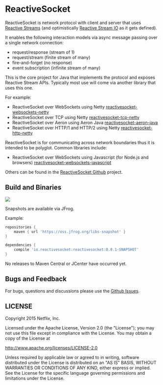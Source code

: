 # ReactiveSocket

ReactiveSocket is network protocol with client and server that uses [Reactive Streams](http://reactive-stream.org) (and optimistically [Reactive Stream IO](http://reactive-stream.io) as it gets defined).

It enables the following interaction models via async message passing over a single network connection:

- request/response (stream of 1)
- request/stream (finite stream of many)
- fire-and-forget (no response)
- event subscription (infinite stream of many)

This is the core project for Java that implements the protocol and exposes Reactive Stream APIs. Typically most use will come via another library that uses this one. 

For example:

- ReactiveSocket over WebSockets using Netty [reactivesocket-websockets-netty](https://github.com/ReactiveSocket/reactivesocket-websockets-netty)
- ReactiveSocket over TCP using Netty [reactivesocket-tcp-netty](https://github.com/ReactiveSocket/reactivesocket-tcp-netty)
- ReactiveSocket over Aeron using Aeron Java [reactivesocket-aeron-java](https://github.com/ReactiveSocket/reactivesocket-aeron-java)
- ReactiveSocket over HTTP/1 and HTTP/2 using Netty [reactivesocket-http-netty](https://github.com/ReactiveSocket/reactivesocket-http-netty)

ReactiveSocket is for communicating across network boundaries thus it is intended to be polyglot. Common libraries include:

- ReactiveSocket over WebSockets using Javascript (for Node.js and browsers) [reactivesocket-websockets-javascript](https://github.com/ReactiveSocket/reactivesocket-websockets-javascript)

Others can be found in the [ReactiveSocket Github](https://github.com/ReactiveSocket) project.

## Build and Binaries

<a href='https://travis-ci.org/ReactiveSocket/reactivesocket-java/builds'><img src='https://travis-ci.org/ReactiveSocket/reactivesocket-java.svg?branch=master'></a>

Snapshots are available via JFrog. 

Example:

```groovy
repositories {
    maven { url 'https://oss.jfrog.org/libs-snapshot' }
}

dependencies {
    compile 'io.reactivesocket:reactivesocket:0.0.1-SNAPSHOT'
}
```

No releases to Maven Central or JCenter have occurred yet.


## Bugs and Feedback

For bugs, questions and discussions please use the [Github Issues](https://github.com/ReactiveSocket/reactivesocket-java/issues).

 
## LICENSE

Copyright 2015 Netflix, Inc.

Licensed under the Apache License, Version 2.0 (the "License");
you may not use this file except in compliance with the License.
You may obtain a copy of the License at

<http://www.apache.org/licenses/LICENSE-2.0>

Unless required by applicable law or agreed to in writing, software
distributed under the License is distributed on an "AS IS" BASIS,
WITHOUT WARRANTIES OR CONDITIONS OF ANY KIND, either express or implied.
See the License for the specific language governing permissions and
limitations under the License.
